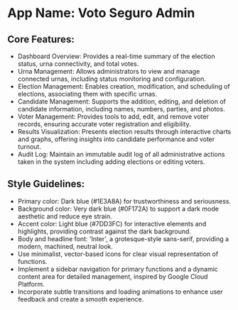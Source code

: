 # **App Name**: Voto Seguro Admin

## Core Features:

- Dashboard Overview: Provides a real-time summary of the election status, urna connectivity, and total votes.
- Urna Management: Allows administrators to view and manage connected urnas, including status monitoring and configuration.
- Election Management: Enables creation, modification, and scheduling of elections, associating them with specific urnas.
- Candidate Management: Supports the addition, editing, and deletion of candidate information, including names, numbers, parties, and photos.
- Voter Management: Provides tools to add, edit, and remove voter records, ensuring accurate voter registration and eligibility.
- Results Visualization: Presents election results through interactive charts and graphs, offering insights into candidate performance and voter turnout.
- Audit Log: Maintain an immutable audit log of all administrative actions taken in the system including adding elections or editing voters.

## Style Guidelines:

- Primary color: Dark blue (#1E3A8A) for trustworthiness and seriousness.
- Background color: Very dark blue (#0F172A) to support a dark mode aesthetic and reduce eye strain.
- Accent color: Light blue (#7DD3FC) for interactive elements and highlights, providing contrast against the dark background.
- Body and headline font: 'Inter', a grotesque-style sans-serif, providing a modern, machined, neutral look.
- Use minimalist, vector-based icons for clear visual representation of functions.
- Implement a sidebar navigation for primary functions and a dynamic content area for detailed management, inspired by Google Cloud Platform.
- Incorporate subtle transitions and loading animations to enhance user feedback and create a smooth experience.